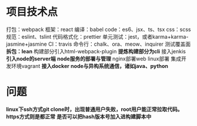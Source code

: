 # 项目技术点

打包：webpack
框架：react
编译：babel
code：es6、jsx、ts、tsx
css：scss
规范：eslint、tslint
代码格式化：prettier
单元测试：jest，或者karma+karma-jasmine+jasmine
CI：travis
命令行：chalk、ora、meow、inquirer
测试覆盖面
**拆包：lean**
构建部分引入html-webpack-plugin
**提炼构建部分为cli**
接入jenkis
**引入node的server端**
**node服务的部署与管理**
nginx部署web
linux部署
集成开发环境vagrant
**接入docker**
**node与异构系统通信，诸如java、python**

# 问题

**linux下ssh方式git clone时，出现普通用户失败，root用户能正常拉取代码。https方式则是都正常**
**是否可以把hash版本号加入进构建脚本中**